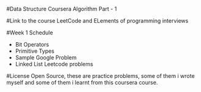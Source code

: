 #Data Structure Coursera Algorithm Part - 1

#Link to the course
LeetCode and ELements of programming interviews

#Week 1 Schedule
- Bit Operators
- Primitive Types
- Sample Google Problem
- Linked List Leetcode problems

#License 
Open Source, these are practice problems, some of them i wrote myself and some of them i learnt from this coursera course.
